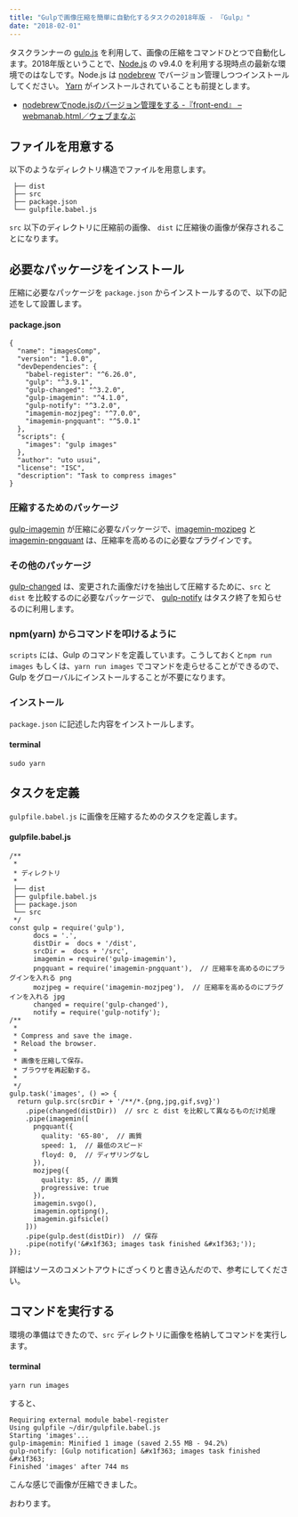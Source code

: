 ```yaml
---
title: "Gulpで画像圧縮を簡単に自動化するタスクの2018年版 - 『Gulp』"
date: "2018-02-01"
---
```


タスクランナーの [gulp.js](https://gulpjs.com/) を利用して、画像の圧縮をコマンドひとつで自動化します。2018年版ということで、[Node.js](https://nodejs.org/ja/) の v9.4.0 を利用する現時点の最新な環境でのはなしです。Node.js は [nodebrew](https://github.com/hokaccha/nodebrew) でバージョン管理しつつインストールしてください。 [Yarn](https://yarnpkg.com/ja/) がインストールされていることも前提とします。

- [nodebrewでnode.jsのバージョン管理をする -『front-end』 – webmanab.html／ウェブまなぶ](https://webmanab-html.com/tip/nodebrew-manage-nodejs/)

## ファイルを用意する

以下のようなディレクトリ構造でファイルを用意します。

```
 ├── dist
 ├── src
 ├── package.json
 └── gulpfile.babel.js

```

`src` 以下のディレクトリに圧縮前の画像、 `dist` に圧縮後の画像が保存されることになります。

## 必要なパッケージをインストール

圧縮に必要なパッケージを `package.json` からインストールするので、以下の記述をして設置します。

#### package.json

```
{
  "name": "imagesComp",
  "version": "1.0.0",
  "devDependencies": {
    "babel-register": "^6.26.0",
    "gulp": "^3.9.1",
    "gulp-changed": "^3.2.0",
    "gulp-imagemin": "^4.1.0",
    "gulp-notify": "^3.2.0",
    "imagemin-mozjpeg": "^7.0.0",
    "imagemin-pngquant": "^5.0.1"
  },
  "scripts": {
    "images": "gulp images"
  },
  "author": "uto usui",
  "license": "ISC",
  "description": "Task to compress images"
}

```

### 圧縮するためのパッケージ

[gulp-imagemin](https://www.npmjs.com/package/gulp-imagemin) が圧縮に必要なパッケージで、[imagemin-mozjpeg](https://www.npmjs.com/package/imagemin-mozjpeg) と [imagemin-pngquant](https://www.npmjs.com/package/imagemin-pngquant) は、圧縮率を高めるのに必要なプラグインです。

### その他のパッケージ

[gulp-changed](https://www.npmjs.com/package/gulp-changed) は、変更された画像だけを抽出して圧縮するために、`src` と `dist` を比較するのに必要なパッケージで、 [gulp-notify](https://www.npmjs.com/package/gulp-notify) はタスク終了を知らせるのに利用します。

### npm(yarn) からコマンドを叩けるように

`scripts` には、Gulp のコマンドを定義しています。こうしておくと`npm run images` もしくは、`yarn run images` でコマンドを走らせることができるので、Gulp をグローバルにインストールすることが不要になります。

### インストール

`package.json` に記述した内容をインストールします。

#### terminal

```
sudo yarn

```

## タスクを定義

`gulpfile.babel.js` に画像を圧縮するためのタスクを定義します。

#### gulpfile.babel.js

```
/**
 *
 * ディレクトリ
 *
 ├── dist
 ├── gulpfile.babel.js
 ├── package.json
 └── src
 */
const gulp = require('gulp'),
      docs = '.',
      distDir =  docs + '/dist',
      srcDir =  docs + '/src',
      imagemin = require('gulp-imagemin'),
      pngquant = require('imagemin-pngquant'),  // 圧縮率を高めるのにプラグインを入れる png
      mozjpeg = require('imagemin-mozjpeg'),  // 圧縮率を高めるのにプラグインを入れる jpg
      changed = require('gulp-changed'),
      notify = require('gulp-notify');
/**
 *
 * Compress and save the image.
 * Reload the browser.
 *
 * 画像を圧縮して保存。
 * ブラウザを再起動する。
 *
 */
gulp.task('images', () => {
  return gulp.src(srcDir + '/**/*.{png,jpg,gif,svg}')
    .pipe(changed(distDir))  // src と dist を比較して異なるものだけ処理
    .pipe(imagemin([
      pngquant({
        quality: '65-80',  // 画質
        speed: 1,  // 最低のスピード
        floyd: 0,  // ディザリングなし
      }),
      mozjpeg({
        quality: 85, // 画質
        progressive: true
      }),
      imagemin.svgo(),
      imagemin.optipng(),
      imagemin.gifsicle()
    ]))
    .pipe(gulp.dest(distDir))  // 保存
    .pipe(notify('&#x1f363; images task finished &#x1f363;'));
});

```

詳細はソースのコメントアウトにざっくりと書き込んだので、参考にしてください。

## コマンドを実行する

環境の準備はできたので、`src` ディレクトリに画像を格納してコマンドを実行します。

#### terminal

```
yarn run images

```

すると、

```
Requiring external module babel-register
Using gulpfile ~/dir/gulpfile.babel.js
Starting 'images'...
gulp-imagemin: Minified 1 image (saved 2.55 MB - 94.2%)
gulp-notify: [Gulp notification] &#x1f363; images task finished &#x1f363;
Finished 'images' after 744 ms

```

こんな感じで画像が圧縮できました。

おわります。
